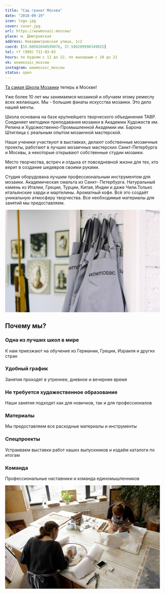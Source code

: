 ```yaml
---
title: "Сад гранат Москва"
date: "2018-09-19"
icon: logo.jpg
cover: cover.jpg
url: https://wowmosaic.moscow/
place: м. Дмитровская
address: Новодмитровская улица, 1с2
coord: [55.80502048599078, 37.590209998349025]
tel: +7 (999) 711-03-83
hours: по будням с 12 до 22, по выходным с 10 до 21
vk: wowmosaic_moscow
instagram: wowmosaic_moscow
status: open
---
```


[Та самая Школа Мозаики](/workshop/map/sad-granat-spb/) теперь в Москве!

Уже более 10 лет мы занимаемся мозаикой
и обучаем этому ремеслу всех желающих.
Мы - большие фанаты искусства мозаики.
Это дело нашей мечты.

Школа основана на базе крупнейшего творческого объединения ТАВР. Соединяет методики преподавания мозаики в Академии Художеств им. Репина и Художественно-Промышленной Академии им. Барона Штиглица с реальным опытом мозаичной мастерской.

Наши ученики участвуют в выставках, делают собственные мозаичные проекты, работают в лучших мозаичных мастерских Санкт-Петербурга и Москвы, а некоторые открывают собственные студии мозаики.

Место творчества, встреч и отдыха от повседневной жизни для тех, кто верит в создание шедевров своими руками.

Студия оборудована лучшим профессиональным инструментом для мозаики. Академическая смальта из Санкт- Петербурга. Натуральный камень из Италии, Греции, Турции, Китая, Индии и даже Чили.Только итальянские харди и мартелины. Ароматный кофе. Всё это создаёт уникальную атмосферу творчества. Все необходимые материалы для занятий мы предоставляем.

![](./dress.jpg)


## Почему мы?
	
### Одна из лучших школ в мире
К нам приезжают на обучение из Германии, Греции, Израиля и других стран
	
### Удобный график
Занятия проходят в утреннее, дневное и вечернее время
	
### Не требуется художественное образование
Наши занятия подходят как для новичков, так и для профессионалов
	
### Материалы
Мы предоставляем все расходные материалы и инструменты
	
### Спецпроекты
Устраиваем выставки работ наших выпускников и издаём каталоги по итогам
	
### Команда
Профессиональные наставники и команда единомышленников

![](./VbmAmA2IjUE.jpeg)